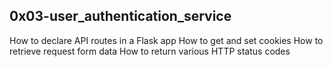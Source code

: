 ## 0x03-user_authentication_service

How to declare API routes in a Flask app
How to get and set cookies
How to retrieve request form data
How to return various HTTP status codes

